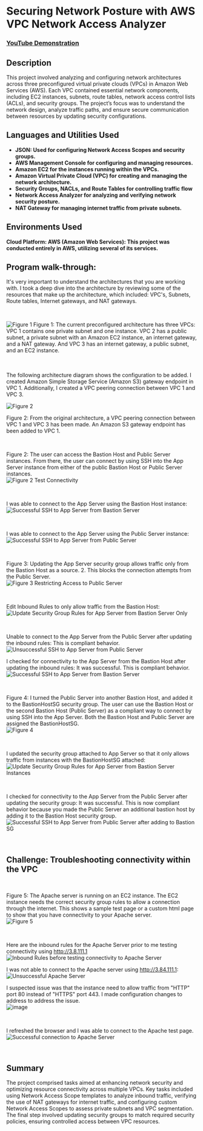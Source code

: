 # Securing Network Posture with AWS VPC Network Access Analyzer

 ### [YouTube Demonstration](https://youtu.be/7eJexJVCqJo)

<h2>Description</h2>
This project involved analyzing and configuring network architectures across three preconfigured virtual private clouds (VPCs) in Amazon Web Services (AWS). Each VPC contained essential network components, including EC2 instances, subnets, route tables, network access control lists (ACLs), and security groups. The project’s focus was to understand the network design, analyze traffic paths, and ensure secure communication between resources by updating security configurations.<br />

<h2>Languages and Utilities Used</h2>

- <b> JSON: Used for configuring Network Access Scopes and security groups.</b>
- <b> AWS Management Console for configuring and managing resources.</b>
- <b> Amazon EC2 for the instances running within the VPCs.</b>
- <b> Amazon Virtual Private Cloud (VPC) for creating and managing the network architecture.</b> 
- <b> Security Groups, NACLs, and Route Tables for controlling traffic flow</b>
- <b> Network Access Analyzer for analyzing and verifying network security posture.</b> 
- <b> NAT Gateway for managing internet traffic from private subnets.</b>

<h2>Environments Used </h2>

 <b>Cloud Platform:
AWS (Amazon Web Services): This project was conducted entirely in AWS, utilizing several of its services.
</b> 
<h2>Program walk-through:</h2>

<p align="center">

It's very important to understand the architectures that you are working with. I took a deep dive into the architecture by reviewing some of the resources that make up the architecture, which included: VPC's, Subnets, Route tables, Internet gateways, and NAT gateways.

 <br/>
 
 ![Figure 1](https://github.com/user-attachments/assets/000087ad-92cf-4e56-8ab3-0beb75c5f3af)
Figure 1: The current preconfigured architecture has three VPCs: VPC 1 contains one private subnet and one instance. VPC 2 has a public subnet, a private subnet with an Amazon EC2 instance, an internet gateway, and a NAT gateway. And VPC 3 has an internet gateway, a public subnet, and an EC2 instance.
<br />
<br />
<br />


The following architecture diagram shows the configuration to be added. I created Amazon Simple Storage Service (Amazon S3) gateway endpoint in VPC 1. Additionally, I created a VPC peering connection between VPC 1 and VPC 3.
<br/>

 ![Figure 2](https://github.com/user-attachments/assets/007b8b94-a848-4dff-83c0-b34d812fdec9)


Figure 2: From the original architecture, a VPC peering connection between VPC 1 and VPC 3 has been made. An Amazon S3 gateway endpoint has been added to VPC 1.


<br />

Figure 2: The user can access the Bastion Host and Public Server instances. From there, the user can connect by using SSH into the App Server instance from either of the public Bastion Host or Public Server instances.
 <br/>
![Figure 2 Test Connectivity](https://github.com/user-attachments/assets/d9b619a7-95f6-46fc-8376-19de3b0b639a)

<br />

I was able to connect to the App Server using the Bastion Host instance:
 <br/>
![Successful SSH to App Server from Bastion Server](https://github.com/user-attachments/assets/f3de6f20-45bb-42d4-812e-0c202bd42345)


<br />

I was able to connect to the App Server using the Public Server instance:
 <br/>
![Successful SSH to App Server from Public Server](https://github.com/user-attachments/assets/770bfe89-e564-4b5d-8cfb-4b856cc46d66)


<br />

Figure 3: Updating the App Server security group allows traffic only from the Bastion Host as a source. 2. This blocks the connection attempts from the Public Server.
 <br/>
![Figure 3 Restricting Access to Public Server](https://github.com/user-attachments/assets/78575ae0-76d1-4e1d-8efd-bb0ee35e37fd)


<br />

Edit Inbound Rules to only allow traffic from the Bastion Host:
 <br/>
![Update Security Group Rules for App Server from Bastion Server Only](https://github.com/user-attachments/assets/37193e94-fab7-4bd0-809b-0ca12beff73f)

<br />

Unable to connect to the App Server from the Public Server after updating the inbound rules: This is compliant behavior.
 <br/>
![Unsuccessful SSH to App Server from Public Server](https://github.com/user-attachments/assets/6c8c230b-32db-4805-9b34-62d08708b8d1)


I checked for connectivity to the App Server from the Bastion Host after updating the inbound rules: It was successful. This is compliant behavior.
 <br/>
![Successful SSH to App Server from Bastion Server](https://github.com/user-attachments/assets/c42c1a6b-0401-4661-ab9d-cc2997386aa2)

<br />

Figure 4: I turned the Public Server into another Bastion Host, and added it to the BastionHostSG security group. The user can use the Bastion Host or the second Bastion Host (Public Server) as a compliant way to connect by using SSH into the App Server. Both the Bastion Host and Public Server are assigned the BastionHostSG.
 <br/>
![Figure 4](https://github.com/user-attachments/assets/d1805b90-76e2-4429-a8ca-cd1ba4590422)


<br />

I updated the security group attached to App Server so that it only allows traffic from instances with the BastionHostSG attached:
 <br/>
![Update Security Group Rules for App Server from Bastion Server Instances](https://github.com/user-attachments/assets/3625377c-82ec-4291-a1f4-049606b191ed)


<br />

I checked for connectivity to the App Server from the Public Server after updating the security group: It was successful. This is now compliant behavior because you made the Public Server an additional bastion host by adding it to the Bastion Host security group.
 <br/>
![Successful SSH to App Server from Public Server after adding to Bastion SG](https://github.com/user-attachments/assets/823855de-93fc-403d-8226-288db782e42d)


<br />
<h2>Challenge: Troubleshooting connectivity within the VPC</h2>
<br />

Figure 5: The Apache server is running on an EC2 instance. The EC2 instance needs the correct security group rules to allow a connection through the internet. This shows a sample test page or a custom html page to show that you have connectivity to your Apache server.
 <br/>
![Figure 5](https://github.com/user-attachments/assets/d0ad2e3d-c2be-449d-8e2b-d74d064379e3)


<br />

Here are the inbound rules for the Apache Server prior to me testing connectivity using http://3.8.111.1
 <br/>
![Inbound Rules before testing connectivity  to Apache Server](https://github.com/user-attachments/assets/5fabef28-8431-4afa-8e98-f2fe1897b570)
<br />

I was not able to connect to the Apache server using http://3.84.111.1:
 <br/>
![Unsuccessful Apache Server](https://github.com/user-attachments/assets/8504963f-0c90-4e43-a2a1-cb9b5088e04d)
<br />

I suspected issue was that the instance need to allow traffic from "HTTP" port 80 instead of "HTTPS" port 443. I made configuration changes to address to address the issue.
 <br/>
![image](https://github.com/user-attachments/assets/ad991e31-c5c8-481f-846e-6b2eb9198d82)

<br />

I refreshed the browser and I was able to connect to the Apache test page.
 <br/>
![Successful connection to Apache Server](https://github.com/user-attachments/assets/f5e74d12-4a1e-4ab9-a1ec-8e9cb2585717)

<br />

<h2>Summary</h2>
The project comprised tasks aimed at enhancing network security and optimizing resource connectivity across multiple VPCs. Key tasks included using Network Access Scope templates to analyze inbound traffic, verifying the use of NAT gateways for internet traffic, and configuring custom Network Access Scopes to assess private subnets and VPC segmentation. The final step involved updating security groups to match required security policies, ensuring controlled access between VPC resources.
<br />



